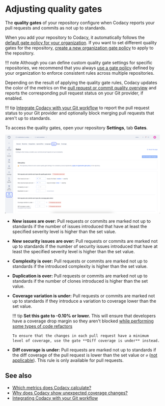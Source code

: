 # Adjusting quality gates

The **quality gates** of your repository configure when Codacy reports your pull requests and commits as not up to standards.

When you add your repository to Codacy, it automatically follows the [default gate policy for your organization](../organizations/using-gate-policies.md). If you want to set different quality gates for the repository, [create a new organization gate policy](../organizations/using-gate-policies.md#creating) to apply to the repository.

!!! note
    Although you can define custom quality gate settings for specific repositories, we recommend that you always [use a gate policy](../organizations/using-gate-policies.md) defined by your organization to enforce consistent rules across multiple repositories.

Depending on the result of applying the quality gate rules, Codacy updates the color of the metrics on the [pull request or commit quality overview](../repositories/pull-requests.md#quality-overview) and reports the corresponding pull request status on your Git provider, if enabled.

!!! tip
    [Integrate Codacy with your Git workflow](../getting-started/integrating-codacy-with-your-git-workflow.md) to report the pull request status to your Git provider and optionally block merging pull requests that aren't up to standards.

To access the quality gates, open your repository **Settings**, tab **Gates**.

![Quality gates](images/quality-settings-gates.png)

-   **New issues are over:** Pull requests or commits are marked not up to standards if the number of issues introduced that have at least the specified severity level is higher than the set value.
-   **New security issues are over:** Pull requests or commits are marked not up to standards if the number of security issues introduced that have at least the specified severity level is higher than the set value.
-   **Complexity is over:** Pull requests or commits are marked not up to standards if the introduced complexity is higher than the set value.
-   **Duplication is over:** Pull requests or commits are marked not up to standards if the number of clones introduced is higher than the set value.
-   **Coverage variation is under:** Pull requests or commits are marked not up to standards if they introduce a variation to coverage lower than the set value.

    !!! tip
        **Set this gate to -0.10% or lower.** This will ensure that developers have a coverage drop margin so they aren't blocked [while performing some types of code refactors](../faq/code-analysis/why-does-codacy-show-unexpected-coverage-changes.md#example-pull-request-coverage-variation-is-negative-but-no-files-have-coverage-variation)

        To ensure that the changes in each pull request have a minimum level of coverage, use the gate **Diff coverage is under** instead.

-   **Diff coverage is under:** Pull requests are marked not up to standards if the diff coverage of the pull request is lower than the set value or `∅` ([not applicable](../faq/code-analysis/which-metrics-does-codacy-calculate.md#code-coverage)). This rule is only available for pull requests.

## See also

-   [Which metrics does Codacy calculate?](../faq/code-analysis/which-metrics-does-codacy-calculate.md)
-   [Why does Codacy show unexpected coverage changes?](../faq/code-analysis/why-does-codacy-show-unexpected-coverage-changes.md)
-   [Integrating Codacy with your Git workflow](../getting-started/integrating-codacy-with-your-git-workflow.md)
